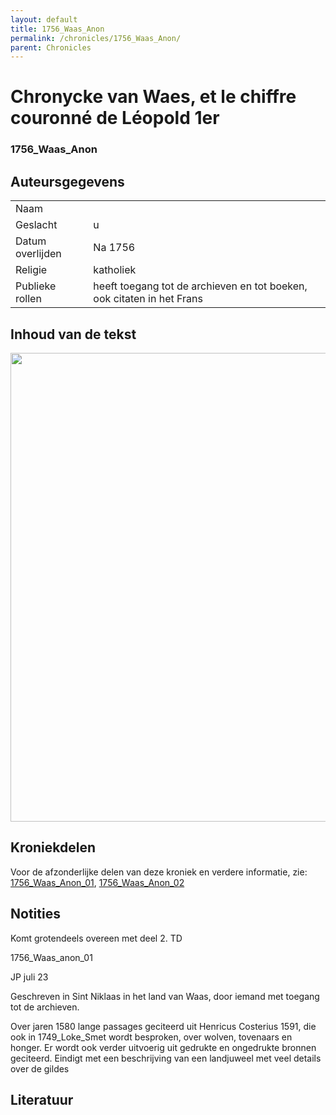 ```yaml
---
layout: default
title: 1756_Waas_Anon
permalink: /chronicles/1756_Waas_Anon/
parent: Chronicles
--- 
```



# Chronycke van Waes, et le chiffre couronné de Léopold 1er 

### 1756_Waas_Anon

## Auteursgegevens 

| | | 
| --------------- | --------------- | 
| Naam |   | 
| Geslacht | u | 
| Datum overlijden | Na 1756 | 
| Religie | katholiek | 
| Publieke rollen | heeft toegang tot de archieven en tot boeken, ook citaten in het Frans | 

## Inhoud van de tekst 

[<img src="..\..\barplots_chronicles\1756_Waas_Anon.jpg" width="750"/>](..\..\barplots_chronicles\1756_Waas_Anon.jpg) 

## Kroniekdelen

Voor de afzonderlijke delen van deze kroniek en verdere informatie, zie: [1756_Waas_Anon_01](https://chroniclingnovelty.github.io/corpus-documentation/chronicles/1756_Waas_Anon_01), [1756_Waas_Anon_02](https://chroniclingnovelty.github.io/corpus-documentation/chronicles/1756_Waas_Anon_02)

## Notities 

Komt grotendeels overeen met deel 2. TD

1756_Waas_anon_01



JP juli 23

Geschreven in Sint Niklaas in het land van Waas, door iemand met toegang tot
de archieven.

Over jaren 1580 lange passages geciteerd uit Henricus Costerius 1591, die ook
in 1749_Loke_Smet wordt besproken, over wolven, tovenaars en honger. Er wordt
ook verder uitvoerig uit gedrukte en ongedrukte bronnen geciteerd. Eindigt met
een beschrijving van een landjuweel met veel details over de gildes



## Literatuur 

